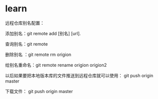 # learn

远程仓库别名配置：

添加别名：git remote add [别名] [url].

查询别名：git remote 

删除别名 ：git remote rm origion

给别名重命名：git remote rename origion origion2

以后如果要把本地版本库的文件推送到远程仓库就可以使用： git push origin master

下载文件：					       git push origin master
